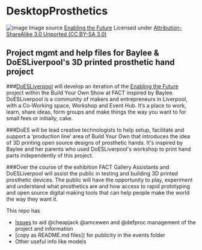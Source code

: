 # DesktopProsthetics
![image](http://enablingthefuture.org/wp-content/uploads/2014/05/raptor-hand.jpg)
Image source [Enabling the Future](http://enablingthefuture.org/upper-limb-prosthetics/the-raptor-hand/) Licensed under [Attribution-ShareAlike 3.0 Unported (CC BY-SA 3.0)](http://creativecommons.org/licenses/by-sa/3.0/ "License Link")

## Project mgmt and help files for Baylee &amp; DoESLiverpool's 3D printed prosthetic hand project

###[DoESLiverpool](http://doesliverpool.com "DoESLiverpool's Homepage") will develop an iteration of the [Enabling the Future](http://enablingthefuture.org/upper-limb-prosthetics/the-raptor-hand/ "Enabling The Future Website") project within the Build Your Own Show at FACT inspired by Baylee. DoESLiverpool is a community of makers and entrepreneurs in Liverpool, with a Co-Working space, Workshop and Event Hub. It’s a place to work, learn, share ideas, form groups and make things the way you want to for small fees or initially, cake.

###DoES will be lead creative technologists to help setup, facilitate and support  a ‘production line’ area of Build Your Own that introduces the idea of 3D printing open source designs of prosthetic hands. It's inspired by Baylee and her parents who used DoESLiverpool's workshop to print hand parts independently of this project.

###Over the course of the exhibition FACT Gallery Assistants and DoESLiverpool will assist the public in testing and building 3D printed prosthetic devices. The public will have the opportunity to play, experiment and understand what prosthetics are and how access to rapid prototyping and open source digital making tools that can help people make the world the way they want it.

This repo has 
* [Issues](https://github.com/cheapjack/buildyourown/issues "github issues for the project") to aid @cheapjack @amcewen and @defproc management of the project and information
* [copy as README.md files]( for publicity in the events folder
* Other useful info like models 
